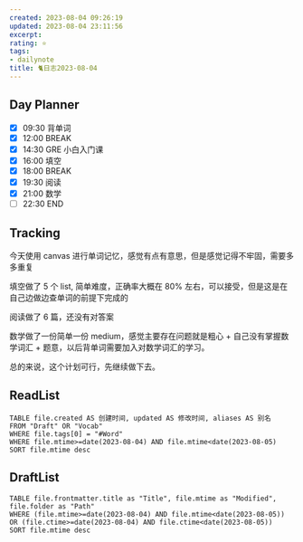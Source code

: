 ```yaml
---
created: 2023-08-04 09:26:19
updated: 2023-08-04 23:11:56
excerpt: 
rating: ⭐️
tags: 
- dailynote
title: 🐈日志2023-08-04
---
```


## Day Planner
- [x] 09:30 背单词
- [x] 12:00 BREAK
- [x] 14:30 GRE 小白入门课
- [x] 16:00 填空
- [x] 18:00 BREAK
- [x] 19:30 阅读
- [x] 21:00 数学
- [ ] 22:30 END

## Tracking

今天使用 canvas 进行单词记忆，感觉有点有意思，但是感觉记得不牢固，需要多多重复

填空做了 5 个 list, 简单难度，正确率大概在 80% 左右，可以接受，但是这是在自己边做边查单词的前提下完成的

阅读做了 6 篇，还没有对答案

数学做了一份简单一份 medium，感觉主要存在问题就是粗心 + 自己没有掌握数学词汇 + 题意，以后背单词需要加入对数学词汇的学习。

总的来说，这个计划可行，先继续做下去。
## ReadList 
<!--此处显示今日已复习单词-->

```dataview
TABLE file.created AS 创建时间, updated AS 修改时间, aliases AS 别名
FROM "Draft" OR "Vocab"
WHERE file.tags[0] = "#Word"
WHERE file.mtime>=date(2023-08-04) AND file.mtime<date(2023-08-05)
SORT file.mtime desc
```

## DraftList
<!--此处显示今日新增或修改的草稿或其它非文献笔记文件-->

```dataview
TABLE file.frontmatter.title as "Title", file.mtime as "Modified", file.folder as "Path"
WHERE (file.mtime>=date(2023-08-04) AND file.mtime<date(2023-08-05)) OR (file.ctime>=date(2023-08-04) AND file.ctime<date(2023-08-05))
SORT file.mtime desc
```

